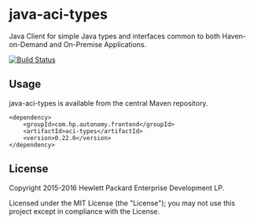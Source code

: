 # java-aci-types

Java Client for simple Java types and interfaces common to both Haven-on-Demand and On-Premise Applications.

[![Build Status](https://travis-ci.org/hpe-idol/java-aci-types.svg?branch=master)](https://travis-ci.org/hpe-idol/java-aci-types)

## Usage

java-aci-types is available from the central Maven repository.

    <dependency>
        <groupId>com.hp.autonomy.frontend</groupId>
        <artifactId>aci-types</artifactId>
        <version>0.22.0</version>
    </dependency>

## License
Copyright 2015-2016 Hewlett Packard Enterprise Development LP.

Licensed under the MIT License (the "License"); you may not use this project except in compliance with the License.
